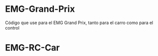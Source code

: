 # EMG-Grand-Prix
Código que use para el EMG Grand Prix, tanto para el carro como para el control
# EMG-RC-Car
